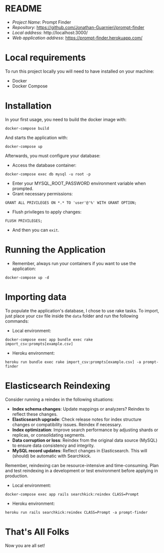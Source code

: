 # README
- *Project Name*: Prompt Finder
- *Repository*: https://github.com/Jonathan-Guarnieri/prompt-finder
- *Local address*: http://localhost:3000/
- *Web application address*: https://prompt-finder.herokuapp.com/

# Local requirements
To run this project locally you will need to have installed on your machine:
- Docker
- Docker Compose

# Installation
In your first usage, you need to build the docker image with:
```
docker-compose build
```
And starts the application with:
```
docker-compose up
```
Afterwards, you must configure your database: 
- Access the database container:
```
docker-compose exec db mysql -u root -p
```
- Enter your MYSQL_ROOT_PASSWORD environment variable when prompted.
- Grant necessary permissions:
```
GRANT ALL PRIVILEGES ON *.* TO 'user'@'%' WITH GRANT OPTION;
```
- Flush privileges to apply changes:
```
FLUSH PRIVILEGES;
```
- And then you can `exit`.

# Running the Application
- Remember, always run your containers if you want to use the application:
```
docker-compose up -d
```

# Importing data
To populate the application's database, I chose to use rake tasks.
To import, just place your csv file inside the `data` folder and run the following commands:
- Local environment:
```
docker-compose exec app bundle exec rake import_csv:prompts[example.csv]
```
- Heroku environment:
```
heroku run bundle exec rake import_csv:prompts[example.csv] -a prompt-finder
```

# Elasticsearch Reindexing
Consider running a reindex in the following situations:
- **Index schema changes**: Update mappings or analyzers? Reindex to reflect these changes.
- **Elasticsearch upgrade**: Check release notes for index structure changes or compatibility issues. Reindex if necessary.
- **Index optimization**: Improve search performance by adjusting shards or replicas, or consolidating segments.
- **Data corruption or loss**: Reindex from the original data source (MySQL) to ensure data consistency and integrity.
- **MySQL record updates**: Reflect changes in Elasticsearch. This will (should) be automatic with Searchkick.

Remember, reindexing can be resource-intensive and time-consuming. Plan and test reindexing in a development or test environment before applying in production.
- Local environment:
```
docker-compose exec app rails searchkick:reindex CLASS=Prompt
```
- Heroku environment:
```
heroku run rails searchkick:reindex CLASS=Prompt -a prompt-finder
```

# That's All Folks
Now you are all set!

